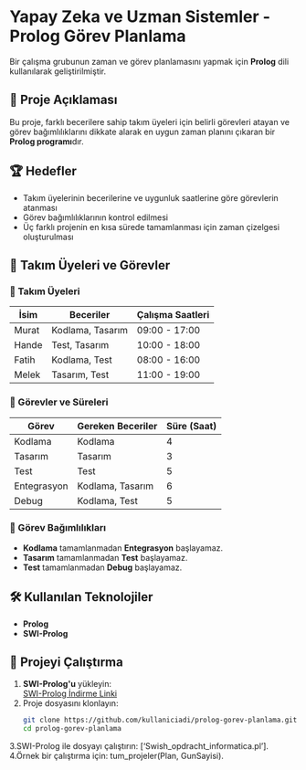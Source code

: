 # Yapay Zeka ve Uzman Sistemler - Prolog Görev Planlama  
Bir çalışma grubunun zaman ve görev planlamasını yapmak için **Prolog** dili kullanılarak geliştirilmiştir.  

## 📌 Proje Açıklaması  

Bu proje, farklı becerilere sahip takım üyeleri için belirli görevleri atayan ve görev bağımlılıklarını dikkate alarak en uygun zaman planını çıkaran bir **Prolog programı**dır.  

## 🏆 Hedefler  

- Takım üyelerinin becerilerine ve uygunluk saatlerine göre görevlerin atanması  
- Görev bağımlılıklarının kontrol edilmesi  
- Üç farklı projenin en kısa sürede tamamlanması için zaman çizelgesi oluşturulması  

## 📌 Takım Üyeleri ve Görevler  

### 🔹 Takım Üyeleri  
| İsim   | Beceriler              | Çalışma Saatleri |
|--------|------------------------|------------------|
| Murat  | Kodlama, Tasarım       | 09:00 - 17:00   |
| Hande  | Test, Tasarım          | 10:00 - 18:00   |
| Fatih  | Kodlama, Test          | 08:00 - 16:00   |
| Melek  | Tasarım, Test          | 11:00 - 19:00   |

### 🔹 Görevler ve Süreleri  
| Görev       | Gereken Beceriler   | Süre (Saat) |
|------------|--------------------|-------------|
| Kodlama    | Kodlama            | 4           |
| Tasarım    | Tasarım            | 3           |
| Test       | Test               | 5           |
| Entegrasyon | Kodlama, Tasarım   | 6           |
| Debug      | Kodlama, Test       | 5           |

### 🔹 Görev Bağımlılıkları  
- **Kodlama** tamamlanmadan **Entegrasyon** başlayamaz.  
- **Tasarım** tamamlanmadan **Test** başlayamaz.  
- **Test** tamamlanmadan **Debug** başlayamaz.  

## 🛠 Kullanılan Teknolojiler  
- **Prolog**  
- **SWI-Prolog**  

## 🚀 Projeyi Çalıştırma  

1. **SWI-Prolog'u** yükleyin:  
   [SWI-Prolog İndirme Linki](https://www.swi-prolog.org/)  
2. Proje dosyasını klonlayın:  
   ```bash
   git clone https://github.com/kullaniciadi/prolog-gorev-planlama.git
   cd prolog-gorev-planlama  
3.SWI-Prolog ile dosyayı çalıştırın:
[‘Swish_opdracht_informatica.pl’].
4.Örnek bir çalıştırma için:
tum_projeler(Plan, GunSayisi).
